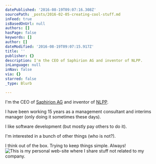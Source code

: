 ```yaml
---
datePublished: '2016-08-19T09:07:16.308Z'
sourcePath: _posts/2016-02-05-creating-cool-stuff.md
inFeed: true
isBasedOnUrl: null
authors: []
hasPage: false
keywords: []
author: []
dateModified: '2016-08-19T09:07:15.917Z'
title: ''
publisher: {}
description: I'm the CEO of Saphirion AG and inventor of NLPP.
inLanguage: null
inNav: false
via: {}
starred: false
_type: Blurb

---
```

I'm the CEO of [Saphirion AG][0] and inventor of [NLPP][1].

I have been working 15 years as a management consultant and interims manager (only doing it sometimes these days).

I like software development (but mostly pay others to do it).

I'm interested in a bunch of other things (who is not?).

I think out of the box. Trying to keep things simple. Always!
![This is my personal web-site where I share stuff not related to my company.](https://s3-us-west-2.amazonaws.com/the-grid-img/p/7f325cfc8f1ec74ae99dbc0c81b648297e7c0f62.png)

[0]: http://www.saphirion.com/
[1]: http://www.nlpp.ch/